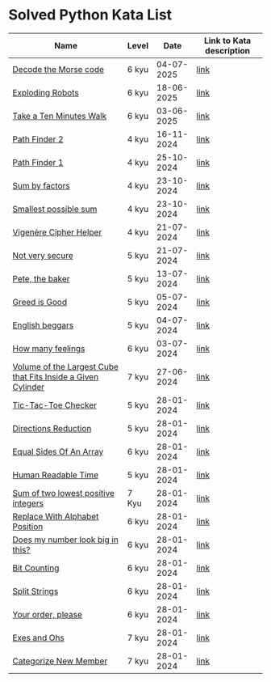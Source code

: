 # Solved Python Kata List

| Name                                                                                                                          | Level | Date       | Link to Kata description                                        |
|-------------------------------------------------------------------------------------------------------------------------------|-------|------------|-----------------------------------------------------------------|
| [Decode the Morse code](/Python/DecodeTheMorseCode.py)                                                                        | 6 kyu | 04-07-2025 | [link](https://www.codewars.com/kata/54b724efac3d5402db00065e/python)
| [Exploding Robots](/Python/ExplodingRobots.py)                                                                                | 6 kyu | 18-06-2025 | [link](https://www.codewars.com/kata/6846eb0f532729229195d975/python) |
| [Take a Ten Minutes Walk](/Python/TakeATenMinuteWalk.py)                                                                      | 6 kyu | 03-06-2025 | [link](https://www.codewars.com/kata/54da539698b8a2ad76000228)                                                        |
| [Path Finder 2](/Python/PathFinder2.py)                                                                                       | 4 kyu | 16-11-2024 | [link](https://www.codewars.com/kata/57658bfa28ed87ecfa00058a/) |
| [Path Finder 1](/Python/PathFinder1.py)                                                                                       | 4 kyu | 25-10-2024 | [link](https://www.codewars.com/kata/5765870e190b1472ec0022a2/) |
| [Sum by factors](/Python/SumByFactors.py)                                                                                     | 4 kyu | 23-10-2024 | [link](https://www.codewars.com/kata/54d496788776e49e6b00052f/) |
| [Smallest possible sum](/Python/SmallestPossibleSum.py)                                                                       | 4 kyu | 23-10-2024 | [link](https://www.codewars.com/kata/52f677797c461daaf7000740)  |
| [Vigenère Cipher Helper](/Python/VigenereCipherHelper.py)                                                                     | 4 kyu | 21-07-2024 | [link](https://www.codewars.com/kata/52d1bd3694d26f8d6e0000d3)  |
| [Not very secure](/Python/NotVerySecure.py)                                                                                   | 5 kyu | 21-07-2024 | [link](https://www.codewars.com/kata/526dbd6c8c0eb53254000110)  |
| [Pete, the baker](/Python/PeteTheBaker.py)                                                                                    | 5 kyu | 13-07-2024 | [link](https://www.codewars.com/kata/525c65e51bf619685c000059)  |
| [Greed is Good](/Python/GreedIsGood.py)                                                                                       | 5 kyu | 05-07-2024 | [link](https://www.codewars.com/kata/5270d0d18625160ada0000e4)  |
| [English beggars](/Python/EnglishBeggars.py)                                                                                  | 5 kyu | 04-07-2024 | [link](https://www.codewars.com/kata/59590976838112bfea0000fa)  |
| [How many feelings](/Python/HowManyFeelings.py)                                                                               | 6 kyu | 03-07-2024 | [link](https://www.codewars.com/kata/5a33ec23ee1aaebecf000130)  |
| [Volume of the Largest Cube that Fits Inside a Given Cylinder](/Python/VolumeOfTheLargestCubeThatFitsInsideAGivenCylinder.py) | 7 kyu | 27-06-2024 | [link](https://www.codewars.com/kata/581e09652228a337c20001ac)  |
| [Tic-Tac-Toe Checker](/Python/TicTacToeChecker.py)                                                                            | 5 kyu | 28-01-2024 | [link](https://www.codewars.com/kata/525caa5c1bf619d28c000335)  |
| [Directions Reduction](/Python/DirectionsReduction.py)                                                                        | 5 kyu | 28-01-2024 | [link](https://www.codewars.com/kata/550f22f4d758534c1100025a)  |
| [Equal Sides Of An Array](/Python/EqualSidesOfAnArray.py)                                                                     | 6 kyu | 28-01-2024 | [link](https://www.codewars.com/kata/5679aa472b8f57fb8c000047)  |
| [Human Readable Time](/Python/HumanReadableTime.py)                                                                           | 5 kyu | 28-01-2024 | [link](https://www.codewars.com/kata/52685f7382004e774f0001f7)  |
| [Sum of two lowest positive integers](/Python/SumOfTwoLowestPositiveIntegers.py)                                              | 7 Kyu | 28-01-2024 | [link](https://www.codewars.com/kata/558fc85d8fd1938afb000014)  |
| [Replace With Alphabet Position](/Python/ReplaceWithAlphabetPosition.py)                                                      | 6 kyu | 28-01-2024 | [link](https://www.codewars.com/kata/546f922b54af40e1e90001da)  |
| [Does my number look big in this?](/Python/DoesMyNumberLookBigInThis.py)                                                      | 6 kyu | 28-01-2024 | [link](https://www.codewars.com/kata/5287e858c6b5a9678200083c)  |
| [Bit Counting](/Python/BitCounting.py)                                                                                        | 6 kyu | 28-01-2024 | [link](https://www.codewars.com/kata/526571aae218b8ee490006f4)  |
| [Split Strings](/Python/SplitStrings.py)                                                                                      | 6 kyu | 28-01-2024 | [link](https://www.codewars.com/kata/515de9ae9dcfc28eb6000001)  |
| [Your order, please](/Python/YourOrderPlease.py)                                                                              | 6 kyu | 28-01-2024 | [link](https://www.codewars.com/kata/55c45be3b2079eccff00010f)  |
| [Exes and Ohs](/Python/ExesAndOhs.py)                                                                                         | 7 kyu | 28-01-2024 | [link](https://www.codewars.com/kata/55908aad6620c066bc00002a)  |
| [Categorize New Member](/Python/CategorizeNewMember.py)                                                                       | 7 kyu | 28-01-2024 | [link](https://www.codewars.com/kata/5502c9e7b3216ec63c0001aa)  |